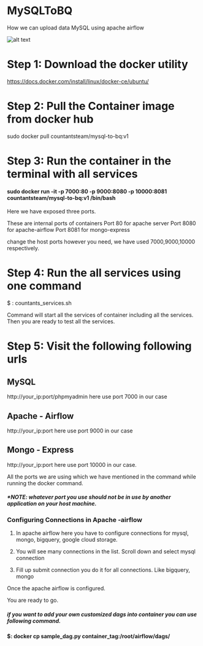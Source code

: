 # MySQLToBQ
How we can upload data MySQL using apache airflow

![alt text](https://drive.google.com/uc?id=1HrpbPeXGmUsrPaaTXO9G3UD1K1BOhlnN)

# Step 1: Download the docker utility 
https://docs.docker.com/install/linux/docker-ce/ubuntu/

# Step 2: Pull the Container image from docker hub

sudo docker pull countantsteam/mysql-to-bq:v1

# Step 3: Run the container in the terminal with all services

#### sudo docker run   -it -p 7000:80 -p 9000:8080 -p 10000:8081 countantsteam/mysql-to-bq:v1  /bin/bash


Here we have exposed three ports. 

These are internal ports of containers
Port 80   for apache server
Port 8080 for apache-airflow
Port 8081 for mongo-express

change the host ports however you need, we have used 7000,9000,10000 respectively.

# Step 4: Run the all services using one command

$ :  countants_services.sh 

Command will start all the services of container including all the services. Then you are ready to test all the services.

# Step 5: Visit the following following urls

## MySQL 
http://your_ip:port/phpmyadmin  here use port 7000 in our case


## Apache - Airflow

 http://your_ip:port     here use port  9000 in our case
 
 ## Mongo - Express
 
 http://your_ip:port   here use port 10000 in our case.
 
 
 All the ports we are using which we have mentioned in the command while running the docker command.
 
 
 ##### *NOTE: whatever port you use should not be in use by another application on your host machine. 
 
 ### Configuring Connections in Apache -airflow
 
1. In apache airflow here you have to configure connections for mysql, mongo, bigquery, google cloud storage.
 
2. You will see many connections in the list. Scroll down and select mysql connection
 
3. Fill up submit connection you do it for all connections. Like bigquery, mongo


Once the apache airflow is configured.

You are ready to go.

##### if you want to add your own customized dags into container you can use following command.
#### $: docker cp   sample_dag.py container_tag:/root/airflow/dags/

 
 
 
 
 
 
 
 
 
 
 
 
 
 
 
 
